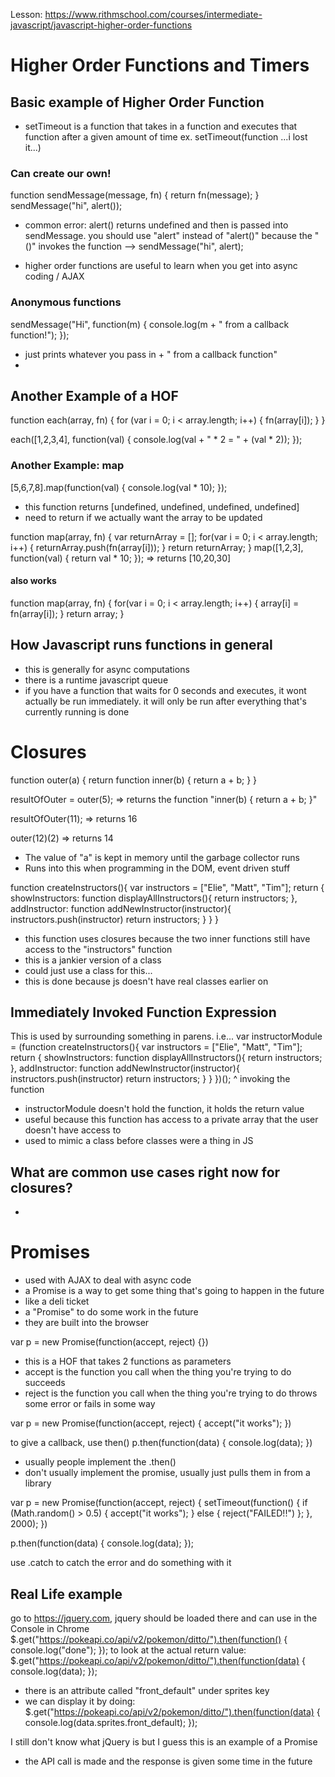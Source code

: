 Lesson: https://www.rithmschool.com/courses/intermediate-javascript/javascript-higher-order-functions

# Higher Order Functions and Timers
## Basic example of Higher Order Function
- setTimeout is a function that takes in a function and executes that function after a given amount of time
ex. setTimeout(function ...i lost it...)

### Can create our own!
function sendMessage(message, fn) {
	return fn(message);
}
sendMessage("hi", alert());
- common error: alert() returns undefined and then is passed into sendMessage. you should use "alert" instead of "alert()" because the "()" invokes the function
--> sendMessage("hi", alert);

- higher order functions are useful to learn when you get into async coding / AJAX

### Anonymous functions
sendMessage("Hi", function(m) { console.log(m + " from a callback function!"); });
- just prints whatever you pass in + " from a callback function"
- 

## Another Example of a HOF
function each(array, fn) {
	for (var i = 0; i < array.length; i++) {
		fn(array[i]);
	}
}

each([1,2,3,4], function(val) { console.log(val + " * 2 = " + (val * 2)); });	

### Another Example: map
[5,6,7,8].map(function(val) { console.log(val * 10); });
- this function returns [undefined, undefined, undefined, undefined]
- need to return if we actually want the array to be updated

function map(array, fn) {
	var returnArray = [];
	for(var i = 0; i < array.length; i++) {
		returnArray.push(fn(array[i]));
	}
	return returnArray;
}
map([1,2,3], function(val) { return val * 10; });
=> returns [10,20,30]

#### also works
function map(array, fn) {
        for(var i = 0; i < array.length; i++) {
                array[i] = fn(array[i]);
        }
        return array;
}


## How Javascript runs functions in general
- this is generally for async computations
- there is a runtime javascript queue
- if you have a function that waits for 0 seconds and executes, it wont actually be run immediately. it will only be run after everything that's currently running is done 

# Closures
function outer(a) { 
	return function inner(b) {
		return a + b;
	}
}

resultOfOuter = outer(5);
=> returns the function "inner(b) {
                return a + b;
        }"

resultOfOuter(11);
=> returns 16

outer(12)(2)
=> returns 14

- The value of "a" is kept in memory until the garbage collector runs
- Runs into this when programming in the DOM, event driven stuff

function createInstructors(){
    var instructors = ["Elie", "Matt", "Tim"];
    return {
        showInstructors: function displayAllInstructors(){
            return instructors;
        },
        addInstructor: function addNewInstructor(instructor){
            instructors.push(instructor)
            return instructors;
        }
    }
}
- this function uses closures because the two inner functions still have access to the "instructors" function
- this is a jankier version of a class
- could just use a class for this...
- this is done because js doesn't have real classes earlier on

## Immediately Invoked Function Expression
This is used by surrounding something in parens. i.e...
var instructorModule = (function createInstructors(){
    var instructors = ["Elie", "Matt", "Tim"];
    return {
        showInstructors: function displayAllInstructors(){
            return instructors;
        },
        addInstructor: function addNewInstructor(instructor){
            instructors.push(instructor)
            return instructors;
        }
    }
})();
   ^ invoking the function
- instructorModule doesn't hold the function, it holds the return value
- useful because this function has access to a private array that the user doesn't have access to
- used to mimic a class before classes were a thing in JS


## What are common use cases right now for closures?
-


# Promises
- used with AJAX to deal with async code
- a Promise is a way to get some thing that's going to happen in the future
- like a deli ticket
- a "Promise" to do some work in the future
- they are built into the browser

var p = new Promise(function(accept, reject) {})
- this is a HOF that takes 2 functions as parameters
- accept is the function you call when the thing you're trying to do succeeds
- reject is the function you call when the thing you're trying to do throws some error or fails in some way

var p = new Promise(function(accept, reject) { accept("it works"); })

to give a callback, use then()
p.then(function(data) { console.log(data); })
- usually people implement the .then()
- don't usually implement the promise, usually just pulls them in from a library

var p = new Promise(function(accept, reject) {
        setTimeout(function() {
                if (Math.random() > 0.5) { accept("it works"); }
                else { reject("FAILED!!") };
        }, 2000);
})


p.then(function(data) { console.log(data); });

use .catch to catch the error and do something with it

## Real Life example
go to https://jquery.com, jquery should be loaded there and can use in the Console in Chrome
$.get("https://pokeapi.co/api/v2/pokemon/ditto/").then(function() { console.log("done"); });
to look at the actual return value: $.get("https://pokeapi.co/api/v2/pokemon/ditto/").then(function(data) { console.log(data); });
- there is an attribute called "front_default" under sprites key
- we can display it by doing: $.get("https://pokeapi.co/api/v2/pokemon/ditto/").then(function(data) { console.log(data.sprites.front_default); }); 

I still don't know what jQuery is but I guess this is an example of a Promise
- the API call is made and the response is given some time in the future
